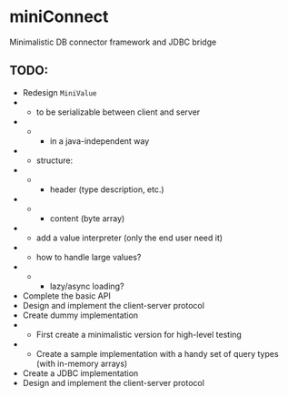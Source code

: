 # miniConnect

Minimalistic DB connector framework and JDBC bridge 

## TODO:

- Redesign `MiniValue`
- - to be serializable between client and server
- - - in a java-independent way
- - structure:
- - - header (type description, etc.)
- - - content (byte array)
- - add a value interpreter (only the end user need it)
- - how to handle large values?
- - - lazy/async loading?
- Complete the basic API
- Design and implement the client-server protocol
- Create dummy implementation
- - First create a minimalistic version for high-level testing
- - Create a sample implementation with a handy set of query types (with in-memory arrays)
- Create a JDBC implementation
- Design and implement the client-server protocol
